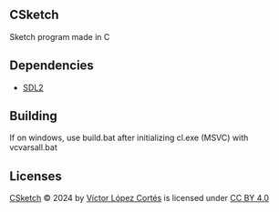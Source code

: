 ## CSketch

Sketch program made in C

## Dependencies

- [SDL2](https://www.libsdl.org/)

## Building

If on windows, use build.bat after initializing cl.exe (MSVC) with vcvarsall.bat

## Licenses

[CSketch]() © 2024 by [Víctor López Cortés](https://github.com/victor-Lopez25) is licensed under [CC BY 4.0](https://creativecommons.org/licenses/by/4.0/)
